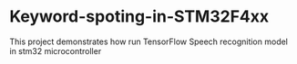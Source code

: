 # Keyword-spoting-in-STM32F4xx
This project demonstrates how run TensorFlow Speech recognition model in stm32 microcontroller
